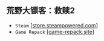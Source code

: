 ## 荒野大镖客：救赎2
* `Steam` [[store.steampowered.com]](https://store.steampowered.com/app/1174180/Red_Dead_Redemption_2/)
* `Game Repack` [[game-repack.site]](https://game-repack.site/2024/05/02/red-dead-redemption-ii-ultimate-edition-portable-v1491-50-title-update-1-32-build-13773296-dlcs-included/)